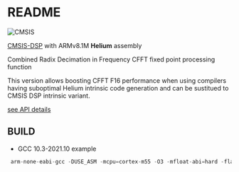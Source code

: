 # README

![CMSIS](http://www.keil.com/pack/doc/CMSIS/General/html/CMSIS_Logo_Final.png)


[CMSIS-DSP](https://github.com/ARM-software/CMSIS_5/tree/develop/CMSIS/DSP) with ARMv8.1M **Helium** assembly


Combined Radix Decimation in Frequency CFFT fixed point processing function

This version allows boosting CFFT F16 performance when using compilers having suboptimal Helium intrinsic code generation and can be sustitued to CMSIS DSP intrinsic variant.

[see API details](https://www.keil.com/pack/doc/CMSIS/DSP/html/group__ComplexFFT.html)

## BUILD

 - GCC 10.3-2021.10 example

```cpp
 arm-none-eabi-gcc -DUSE_ASM -mcpu=cortex-m55 -O3 -mfloat-abi=hard -flax-vector-conversions -c arm_cfft_f16.c -o arm_cfft_f16.o -I$(CMSIS5ROOT)/CMSIS/DSP/PrivateInclude/ -I $(CMSIS5ROOT)/CMSIS/DSP/Include/ -I $(CMSIS5ROOT)/CMSIS/Core/Include/
 ```

